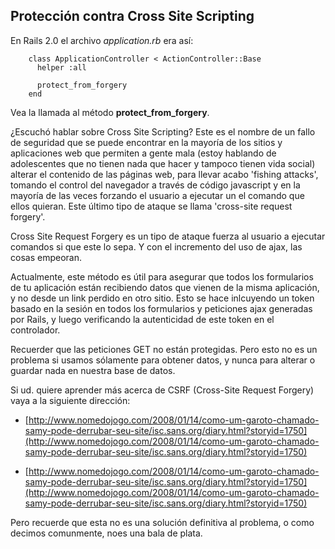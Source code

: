 <!-- -*- mode: markdown; coding: utf-8; -*- -->

## Protección contra Cross Site Scripting

En Rails 2.0 el archivo *application.rb* era así:

        class ApplicationController < ActionController::Base
          helper :all

          protect_from_forgery
        end

Vea la llamada al método  **protect\_from\_forgery**.

¿Escuchó hablar sobre Cross Site Scripting? Este es el nombre de un fallo de seguridad que se puede encontrar en la mayoría de los sitios y aplicaciones web que permiten a gente mala (estoy hablando de adolescentes que no tienen nada que hacer y tampoco tienen vida social) alterar el contenido de las páginas web, para llevar acabo 'fishing attacks', tomando el control del navegador a través de código javascript y en la mayoría de las veces forzando el usuario a ejecutar un el comando que ellos quieran. Este último tipo de ataque se llama 'cross-site request forgery'.

Cross Site Request Forgery es un tipo de ataque fuerza al usuario a ejecutar comandos si que este lo sepa. Y con el incremento del uso de ajax, las cosas empeoran.

Actualmente, este método es útil para asegurar que todos los formularios de tu aplicación están recibiendo datos que vienen de la misma aplicación, y no desde un link perdido en otro sitio. Esto se hace inlcuyendo un token basado en la sesión en todos los formularios y peticiones ajax generadas por Rails, y luego verificando la autenticidad de este token en el controlador.

Recuerder que las peticiones GET no están protegidas. Pero esto no es un problema si usamos sólamente para obtener datos, y nunca para alterar o guardar nada en nuestra base de datos.

Si ud. quiere aprender más acerca de CSRF (Cross-Site Request Forgery) vaya a la siguiente dirección:

* [http://www.nomedojogo.com/2008/01/14/como-um-garoto-chamado-samy-pode-derrubar-seu-site/isc.sans.org/diary.html?storyid=1750](http://www.nomedojogo.com/2008/01/14/como-um-garoto-chamado-samy-pode-derrubar-seu-site/isc.sans.org/diary.html?storyid=1750)

* [http://www.nomedojogo.com/2008/01/14/como-um-garoto-chamado-samy-pode-derrubar-seu-site/isc.sans.org/diary.html?storyid=1750](http://www.nomedojogo.com/2008/01/14/como-um-garoto-chamado-samy-pode-derrubar-seu-site/isc.sans.org/diary.html?storyid=1750)

Pero recuerde que esta no es una solución definitiva al problema, o como decimos comunmente, noes una bala de plata.


